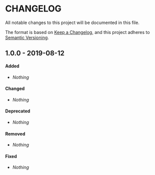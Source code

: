 # CHANGELOG

All notable changes to this project will be documented in this file.

The format is based on [Keep a Changelog](https://keepachangelog.com), and this project adheres to [Semantic Versioning](https://semver.org).

## 1.0.0 - 2019-08-12

#### Added

* *Nothing*

#### Changed

* *Nothing*

#### Deprecated

* *Nothing*

#### Removed

* *Nothing*

#### Fixed

* *Nothing*
